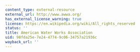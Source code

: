 ```yaml
---
content_type: external-resource
external_url: http://www.awwa.org/
has_external_license_warning: true
license: https://en.wikipedia.org/wiki/All_rights_reserved
status: ''
title: American Water Works Association
uid: 98fda25e-7e24-4774-9c06-34757a21936c
wayback_url: ''
---
```

